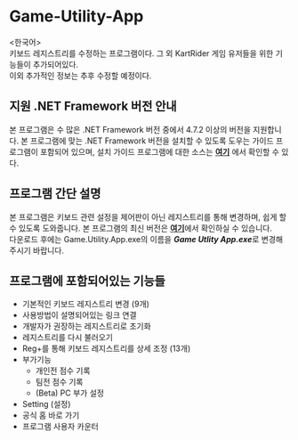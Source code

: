 # Game-Utility-App

<한국어><br>
키보드 레지스트리를 수정하는 프로그램이다. 그 외 KartRider 게임 유저들을 위한 기능들이 추가되어있다.<br>
이외 추가적인 정보는 추후 수정할 예정이다.


## 지원 .NET Framework 버전 안내
본 프로그램은 수 많은 .NET Framework 버전 중에서 4.7.2 이상의 버전을 지원합니다. 본 프로그램에 맞는 .NET Framework 버전을 설치할 수 있도록 도우는 가이드 프로그램이 포함되어 있으며, 설치 가이드 프로그램에 대한 소스는 <a href="https://github.com/Potato-Y/Game-Utility-App/tree/master/netframework%20guide">**여기**</a> 에서 확인할 수 있다.


## 프로그램 간단 설명
본 프로그램은 키보드 관련 설정을 제어판이 아닌 레지스트리를 통해 변경하며, 쉽게 할 수 있도록 도와줍니다. 본 프로그램의 최신 버전은 <a href="https://github.com/Potato-Y/Game-Utility-App/releases">**여기**</a>에서 확인하실 수 있습니다.<br> 
다운로드 후에는 Game.Utility.App.exe의 이름을 ***Game Utlity App.exe***로 변경해주시기 바랍니다.

## 프로그램에 포함되어있는 기능들
- 기본적인 키보드 레지스트리 변경 (9개)
- 사용방법이 설명되어있는 링크 연결
- 개발자가 권장하는 레지스트리로 초기화
- 레지스트리를 다시 불러오기 
- Reg+를 통해 키보드 레지스트리를 상세 조정 (13개)
- 부가기능
  - 개인전 점수 기록
  - 팀전 점수 기록
  - (Beta) PC 부가 설정
- Setting (설정)
- 공식 홈 바로 가기
- 프로그램 사용자 카운터
